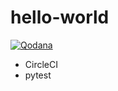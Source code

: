 # hello-world

[![Qodana](https://github.com/wwmx/qodana_test/actions/workflows/code_quality.yml/badge.svg)](https://github.com/wwmx/qodana_test/actions/workflows/code_quality.yml)

* CircleCI
* pytest
